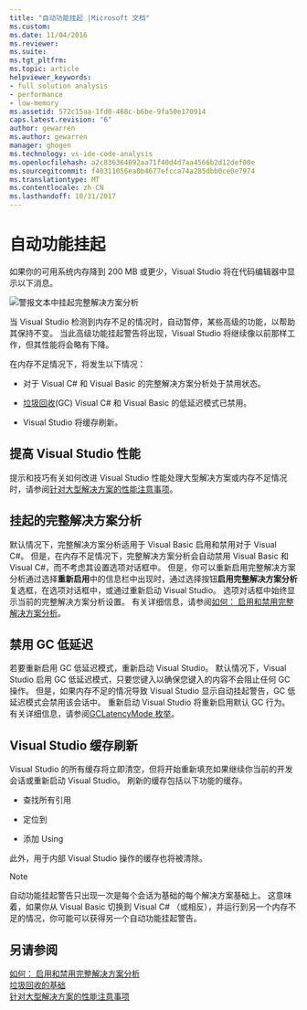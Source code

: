 ```yaml
---
title: "自动功能挂起 |Microsoft 文档"
ms.custom: 
ms.date: 11/04/2016
ms.reviewer: 
ms.suite: 
ms.tgt_pltfrm: 
ms.topic: article
helpviewer_keywords:
- full solution analysis
- performance
- low-memory
ms.assetid: 572c15aa-1fd0-468c-b6be-9fa50e170914
caps.latest.revision: "6"
author: gewarren
ms.author: gewarren
manager: ghogen
ms.technology: vs-ide-code-analysis
ms.openlocfilehash: a2c836364092aa71f40d4d7aa4566b2d12def00e
ms.sourcegitcommit: f40311056ea0b4677efcca74a285dbb0ce0e7974
ms.translationtype: MT
ms.contentlocale: zh-CN
ms.lasthandoff: 10/31/2017
---
```

# <a name="automatic-feature-suspension"></a>自动功能挂起
如果你的可用系统内存降到 200 MB 或更少，Visual Studio 将在代码编辑器中显示以下消息。  
  
 ![警报文本中挂起完整解决方案分析](../code-quality/media/fsa_alert.png "FSA_Alert")  
  
 当 Visual Studio 检测到内存不足的情况时，自动暂停，某些高级的功能，以帮助其保持不变。 当此高级功能挂起警告将出现，Visual Studio 将继续像以前那样工作，但其性能将会略有下降。  
  
 在内存不足情况下，将发生以下情况：  
  
-   对于 Visual C# 和 Visual Basic 的完整解决方案分析处于禁用状态。  
  
-   [垃圾回收](/dotnet/standard/garbage-collection/index)(GC) Visual C# 和 Visual Basic 的低延迟模式已禁用。  
  
-   Visual Studio 将缓存刷新。  
  
## <a name="improve-visual-studio-performance"></a>提高 Visual Studio 性能  
 提示和技巧有关如何改进 Visual Studio 性能处理大型解决方案或内存不足情况时，请参阅[针对大型解决方案的性能注意事项](https://github.com/dotnet/roslyn/wiki/Performance-considerations-for-large-solutions)。  
  
## <a name="full-solution-analysis-suspended"></a>挂起的完整解决方案分析  
 默认情况下，完整解决方案分析适用于 Visual Basic 启用和禁用对于 Visual C#。 但是，在内存不足情况下，完整解决方案分析会自动禁用 Visual Basic 和 Visual C#，而不考虑其设置选项对话框中。 但是，你可以重新启用完整解决方案分析通过选择**重新启用**中的信息栏中出现时，通过选择按钮**启用完整解决方案分析**复选框，在选项对话框中，或通过重新启动 Visual Studio。 选项对话框中始终显示当前的完整解决方案分析设置。 有关详细信息，请参阅[如何： 启用和禁用完整解决方案分析](../code-quality/how-to-enable-and-disable-full-solution-analysis-for-managed-code.md)。  
  
## <a name="gc-low-latency-disabled"></a>禁用 GC 低延迟  
 若要重新启用 GC 低延迟模式，重新启动 Visual Studio。  默认情况下，Visual Studio 启用 GC 低延迟模式，只要您键入以确保您键入的内容不会阻止任何 GC 操作。 但是，如果内存不足的情况导致 Visual Studio 显示自动挂起警告，GC 低延迟模式会禁用该会话中。 重新启动 Visual Studio 将重新启用默认 GC 行为。 有关详细信息，请参阅[GCLatencyMode 枚举](http://msdn.microsoft.com/Library/057757a5-cd62-4d13-8a40-370eb7f47c87)。  
  
## <a name="visual-studio-caches-flushed"></a>Visual Studio 缓存刷新  
 Visual Studio 的所有缓存将立即清空，但将开始重新填充如果继续你当前的开发会话或重新启动 Visual Studio。 刷新的缓存包括以下功能的缓存。  
  
-   查找所有引用  
  
-   定位到  
  
-   添加 Using  
  
 此外，用于内部 Visual Studio 操作的缓存也将被清除。  
  
> [!NOTE]
>  自动功能挂起警告只出现一次是每个会话为基础的每个解决方案基础上。 这意味着，如果你从 Visual Basic 切换到 Visual C# （或相反），并运行到另一个内存不足的情况，你可能可以获得另一个自动功能挂起警告。  
  
## <a name="see-also"></a>另请参阅  
 [如何： 启用和禁用完整解决方案分析](../code-quality/how-to-enable-and-disable-full-solution-analysis-for-managed-code.md)   
 [垃圾回收的基础](/dotnet/standard/garbage-collection/fundamentals)   
 [针对大型解决方案的性能注意事项](https://github.com/dotnet/roslyn/wiki/Performance-considerations-for-large-solutions)